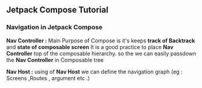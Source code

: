 ## Jetpack Compose Tutorial


### Navigation in Jetpack Compose

<p>

**Nav Controller :** Main Purpose of Compose is it's keeps **track of Backtrack** and **state of composable screen** 
It is a good practice to place **Nav Controller** top of the composable hierarchy. so the we can easily passdown the **Nav Controller** in Composable tree

**Nav Host :** using of **Nav Host** we can define the navigation graph (eg : Screens ,Routes , argument etc .) 

</p>